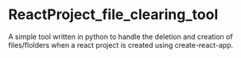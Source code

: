 # ReactProject_file_clearing_tool
  A simple tool written in python to handle the deletion and creation of files/flolders when a react project is created using create-react-app.

